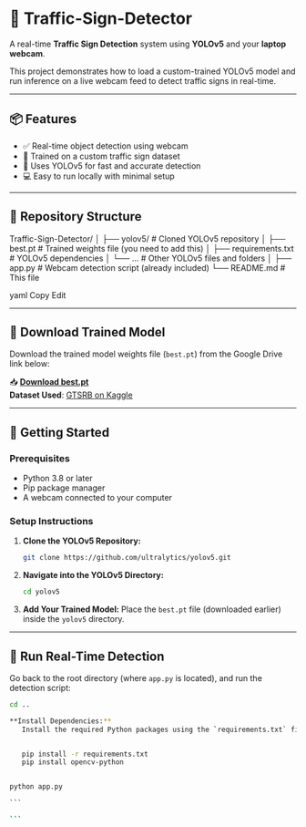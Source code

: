 # 🚦 Traffic-Sign-Detector

A real-time **Traffic Sign Detection** system using **YOLOv5** and your **laptop webcam**.

This project demonstrates how to load a custom-trained YOLOv5 model and run inference on a live webcam feed to detect traffic signs in real-time.

---

## 📦 Features

- ✅ Real-time object detection using webcam
- 🚗 Trained on a custom traffic sign dataset
- 🧠 Uses YOLOv5 for fast and accurate detection
- 💻 Easy to run locally with minimal setup

---

## 📁 Repository Structure

Traffic-Sign-Detector/
│
├── yolov5/ # Cloned YOLOv5 repository
│ ├── best.pt # Trained weights file (you need to add this)
│ ├── requirements.txt # YOLOv5 dependencies
│ └── ... # Other YOLOv5 files and folders
│
├── app.py # Webcam detection script (already included)
└── README.md # This file

yaml
Copy
Edit

---

## 🔽 Download Trained Model

Download the trained model weights file (`best.pt`) from the Google Drive link below:

📥 **[Download best.pt](https://drive.google.com/drive/folders/1FAYX2EP78fVPvhz_D7nkGnJx7zUq53h3?usp=drive_link)**  
**Dataset Used**: [GTSRB on Kaggle](https://www.kaggle.com/datasets/meowmeowmeowmeowmeow/gtsrb-german-traffic-sign)

---

## 🚀 Getting Started

### Prerequisites

- Python 3.8 or later
- Pip package manager
- A webcam connected to your computer

### Setup Instructions

1. **Clone the YOLOv5 Repository:**

   ```bash
   git clone https://github.com/ultralytics/yolov5.git
   ```

2. **Navigate into the YOLOv5 Directory:**

   ```bash
   cd yolov5
   ```

3. **Add Your Trained Model:**
   Place the `best.pt` file (downloaded earlier) inside the `yolov5` directory.

---

## 🧪 Run Real-Time Detection

Go back to the root directory (where `app.py` is located), and run the detection script:

````bash
cd ..

**Install Dependencies:**
   Install the required Python packages using the `requirements.txt` file provided in the root, plus `opencv-python` for webcam access:


   pip install -r requirements.txt
   pip install opencv-python


python app.py

```

```
````

